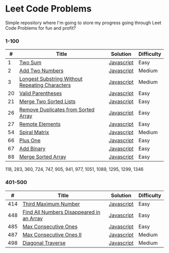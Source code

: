 # Leet Code Problems

Simple repository where I'm going to store my progress going through Leet Code Problems for fun and profit?

### 1-100
| # | Title | Solution | Difficulty |
|---| ----- | -------- | ---------- |
|1|[Two Sum](https://leetcode.com/problems/two-sum)|[Javascript](https://github.com/horvatmatthew/leetcodeprobs/blob/main/1_100/1.js)|Easy|
|2|[Add Two Numbers](https://leetcode.com/problems/add-two-numbers)|[Javascript](https://github.com/horvatmatthew/leetcodeprobs/blob/main/1_100/2.js)|Medium|
|3|[Longest Substring Without Repeating Characters](https://leetcode.com/problems/longest-substring-without-repeating-characters)|[Javascript](https://github.com/horvatmatthew/leetcodeprobs/blob/main/1_100/3.js)|Medium|
|20|[Valid Parentheses](https://leetcode.com/problems/valid-parentheses)|[Javascript](https://github.com/horvatmatthew/leetcodeprobs/blob/main/1_100/20.js)|Easy|
|21|[Merge Two Sorted Lists](https://leetcode.com/problems/merge-two-sorted-lists)|[Javascript](https://github.com/horvatmatthew/leetcodeprobs/blob/main/1_100/21.js)|Easy|
|26|[Remove Duplicates from Sorted Array](https://leetcode.com/problems/remove-duplicates-from-sorted-array)|[Javascript](https://github.com/horvatmatthew/leetcodeprobs/blob/main/1_100/26.js)|Easy|
|27|[Remote Elements](https://leetcode.com/problems/remove-element)|[Javascript](https://github.com/horvatmatthew/leetcodeprobs/blob/main/1_100/27.js)|Easy|
|54|[Spiral Matrix](https://leetcode.com/problems/spiral-matrix)|[Javascript](https://github.com/horvatmatthew/leetcodeprobs/blob/main/1_100/54.js)|Medium|
|66|[Plus One](https://leetcode.com/problems/plus-one)|[Javascript](https://github.com/horvatmatthew/leetcodeprobs/blob/main/1_100/66.js)|Easy|
|67|[Add Binary](https://leetcode.com/problems/add-binary/)|[Javascript](https://github.com/horvatmatthew/leetcodeprobs/blob/main/1_100/67.js)|Easy|
|88|[Merge Sorted Array](https://leetcode.com/problems/merge-sorted-array)|[Javascript](https://github.com/horvatmatthew/leetcodeprobs/blob/main/1_100/88.js)|Easy|

118, 283, 360, 724, 747, 905, 941, 977, 1051, 1089, 1295, 1299, 1346

### 401-500
| # | Title | Solution | Difficulty |
|---| ----- | -------- | ---------- |
|414|[Third Maximum Number](https://leetcode.com/problems/third-maximum-number)|[Javascript](https://github.com/horvatmatthew/leetcodeprobs/blob/main/401_500/414.js)|Easy|
|448|[Find All Numbers Disappeared in an Array](https://leetcode.com/problems/find-all-numbers-disappeared-in-an-array)|[Javascript](https://github.com/horvatmatthew/leetcodeprobs/blob/main/401_500/448.js)|Easy|
|485|[Max Consecutive Ones](https://leetcode.com/problems/max-consecutive-ones)|[Javascript](https://github.com/horvatmatthew/leetcodeprobs/blob/main/401_500/485.js)|Easy|
|487|[Max Consecutive Ones II](https://leetcode.com/problems/max-consecutive-ones-ii)|[Javascript](https://github.com/horvatmatthew/leetcodeprobs/blob/main/401_500/487.js)|Medium|
|498|[Diagonal Traverse](https://leetcode.com/problems/diagonal-traverse)|[Javascript](https://github.com/horvatmatthew/leetcodeprobs/blob/main/401_500/498.js)|Medium|